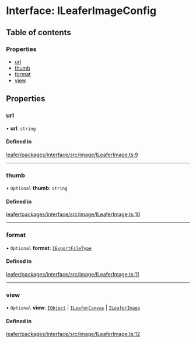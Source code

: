 # Interface: ILeaferImageConfig

## Table of contents

### Properties

- [url](ILeaferImageConfig.md#url)
- [thumb](ILeaferImageConfig.md#thumb)
- [format](ILeaferImageConfig.md#format)
- [view](ILeaferImageConfig.md#view)

## Properties

### url

• **url**: `string`

#### Defined in

[leafer/packages/interface/src/image/ILeaferImage.ts:9](https://github.com/leaferjs/leafer/blob/27e942d/packages/interface/src/image/ILeaferImage.ts#L9)

___

### thumb

• `Optional` **thumb**: `string`

#### Defined in

[leafer/packages/interface/src/image/ILeaferImage.ts:10](https://github.com/leaferjs/leafer/blob/27e942d/packages/interface/src/image/ILeaferImage.ts#L10)

___

### format

• `Optional` **format**: [`IExportFileType`](../modules.md#iexportfiletype)

#### Defined in

[leafer/packages/interface/src/image/ILeaferImage.ts:11](https://github.com/leaferjs/leafer/blob/27e942d/packages/interface/src/image/ILeaferImage.ts#L11)

___

### view

• `Optional` **view**: [`IObject`](IObject.md) \| [`ILeaferCanvas`](ILeaferCanvas.md) \| [`ILeaferImage`](ILeaferImage.md)

#### Defined in

[leafer/packages/interface/src/image/ILeaferImage.ts:12](https://github.com/leaferjs/leafer/blob/27e942d/packages/interface/src/image/ILeaferImage.ts#L12)
